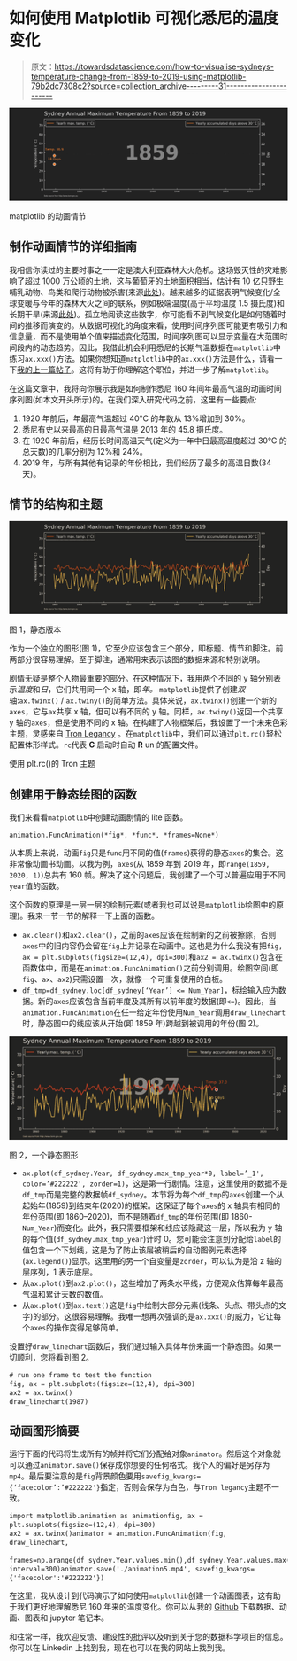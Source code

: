 # 如何使用 Matplotlib 可视化悉尼的温度变化

> 原文：<https://towardsdatascience.com/how-to-visualise-sydneys-temperature-change-from-1859-to-2019-using-matplotlib-79b2dc7308c2?source=collection_archive---------31----------------------->

![](img/a64e3c9fbaa0711786cda9484074b821.png)

matplotlib 的动画情节

## 制作动画情节的详细指南

我相信你读过的主要时事之一一定是澳大利亚森林大火危机。这场毁灭性的灾难影响了超过 1000 万公顷的土地，这与葡萄牙的土地面积相当，估计有 10 亿只野生哺乳动物、鸟类和爬行动物被杀害(来源[此处](https://www.nature.com/articles/d41586-020-00043-2))。越来越多的证据表明气候变化/全球变暖与今年的森林大火之间的联系，例如极端温度(高于平均温度 1.5 摄氏度)和长期干旱(来源[此处](https://www.theguardian.com/australia-news/2020/jan/02/2019-australia-hottest-year-record-temperature-15c-above-average-temperature))。孤立地阅读这些数字，你可能看不到气候变化是如何随着时间的推移而演变的。从数据可视化的角度来看，使用时间序列图可能更有吸引力和信息量，而不是使用单个值来描述变化范围，时间序列图可以显示变量在大范围时间段内的动态趋势。因此，我借此机会利用悉尼的长期气温数据在`matplotlib`中练习`ax.xxx()`方法。如果你想知道`matplotlib`中的`ax.xxx()`方法是什么，请看一下[我的上一篇帖子](/plt-xxx-or-ax-xxx-that-is-the-question-in-matplotlib-8580acf42f44)。这将有助于你理解这个职位，并进一步了解`matplotlib`。

在这篇文章中，我将向你展示我是如何制作悉尼 160 年间年最高气温的动画时间序列图(如本文开头所示)的。在我们深入研究代码之前，这里有一些要点:

1.  1920 年前后，年最高气温超过 40°C 的年数从 13%增加到 30%。
2.  悉尼有史以来最高的日最高气温是 2013 年的 45.8 摄氏度。
3.  在 1920 年前后，经历长时间高温天气(定义为一年中日最高温度超过 30°C 的总天数)的几率分别为 12%和 24%。
4.  2019 年，与所有其他有记录的年份相比，我们经历了最多的高温日数(34 天)。

## 情节的结构和主题

![](img/c7a1e6898b89001bd593288e28c29774.png)

图 1，静态版本

作为一个独立的图形(图 1)，它至少应该包含三个部分，即标题、情节和脚注。前两部分很容易理解。至于脚注，通常用来表示该图的数据来源和特别说明。

剧情无疑是整个人物最重要的部分。在这种情况下，我用两个不同的 y 轴分别表示*温度*和*日*，它们共用同一个 x 轴，即*年。* `matplotlib`提供了创建*双*轴:`ax.twinx()` / `ax.twiny()`的简单方法。具体来说，`ax.twinx()`创建一个新的`axes`，它与`ax`共享 x 轴，但可以有不同的 y 轴。同样，`ax.twiny()`返回一个共享 y 轴的`axes`，但是使用不同的 x 轴。在构建了人物框架后，我设置了一个未来色彩主题，灵感来自 [Tron Legancy](https://d23.com/a-to-z/tron-legacy-film/) 。在`matplotlib`中，我们可以通过`plt.rc()`轻松配置体形样式。`rc`代表 **C** 启动时自动 **R** un 的配置文件。

使用 plt.rc()的 Tron 主题

## 创建用于静态绘图的函数

我们来看看`matplotlib`中创建动画剧情的 lite 函数。

```
animation.FuncAnimation(*fig*, *func*, *frames=None*)
```

从本质上来说，动画`fig`只是`func`用不同的值(`frames`)获得的静态`axes`的集合。这非常像动画书动画。以我为例，`axes`(从 1859 年到 2019 年，即`range(1859, 2020, 1)`)总共有 160 帧。解决了这个问题后，我创建了一个可以普遍应用于不同`year`值的函数。

这个函数的原理是一层一层的绘制元素(或者我也可以说是`matplotlib`绘图中的原理)。我来一节一节的解释一下上面的函数。

*   `ax.clear()`和`ax2.clear()`，之前的`axes`应该在绘制新的之前被擦除，否则`axes`中的旧内容仍会留在`fig`上并记录在动画中。这也是为什么我没有把`fig, ax = plt.subplots(figsize=(12,4), dpi=300)`和`ax2 = ax.twinx()`包含在函数体中，而是在`animation.FuncAnimation()`之前分别调用。绘图空间(即`fig`、`ax`、`ax2`)只需设置一次，就像一个可重复使用的白板。
*   `df_tmp=df_sydney.loc[df_sydney[‘Year’] <= Num_Year]`，标绘输入应为数据。新的`axes`应该包含当前年度及其所有以前年度的数据(即`<=`)。因此，当`animation.FuncAnimation`在任一给定年份使用`Num_Year`调用`draw_linechart`时，静态图中的线应该从开始(即 1859 年)跨越到被调用的年份(图 2)。

![](img/3f1a61ae21738a191847f3cb4e20826c.png)

图 2，一个静态图形

*   `ax.plot(df_sydney.Year, df_sydney.max_tmp_year*0, label=’_1', color=’#222222', zorder=1)`，这是第一行剧情。注意，这里使用的数据不是`df_tmp`而是完整的数据帧`df_sydney`。本节将为每个`df_tmp`的`axes`创建一个从起始年(1859)到结束年(2020)的框架。这保证了每个`axes`的 x 轴具有相同的年份范围(即 1860–2020)，而不是随着`df_tmp`的年份范围(即 1860- `Num_Year`)而变化。此外，我只需要框架和线应该隐藏这一层，所以我为 y 轴的每个值(`df_sydney.max_tmp_year`)计时 0。您可能会注意到分配给`label`的值包含一个下划线，这是为了防止该层被稍后的自动图例元素选择(`ax.legend()`)显示。这里用的另一个自变量是`zorder`，可以认为是沿 z 轴的层序列，1 表示底层。
*   从`ax.plot()`到`ax2.plot()`，这些增加了两条水平线，方便观众估算每年最高气温和累计天数的数值。
*   从`ax.plot()`到`ax.text()`这是`fig`中绘制大部分元素(线条、头点、带头点的文字)的部分。这很容易理解。我唯一想再次强调的是`ax.xxx()`的威力，它让每个`axes`的操作变得足够简单。

设置好`draw_linechart`函数后，我们通过输入具体年份来画一个静态图。如果一切顺利，您将看到图 2。

```
# run one frame to test the function
fig, ax = plt.subplots(figsize=(12,4), dpi=300)
ax2 = ax.twinx()
draw_linechart(1987)
```

## 动画图形摘要

运行下面的代码将生成所有的帧并将它们分配给对象`animator`。然后这个对象就可以通过`animator.save()`保存成你想要的任何格式。我个人的偏好是另存为`mp4`。最后要注意的是`fig`背景颜色要用`savefig_kwargs={‘facecolor’:’#222222'}`指定，否则会保存为白色，与`Tron legancy`主题不一致。

```
import matplotlib.animation as animationfig, ax = plt.subplots(figsize=(12,4), dpi=300)
ax2 = ax.twinx()animator = animation.FuncAnimation(fig, draw_linechart, 
                                   frames=np.arange(df_sydney.Year.values.min(),df_sydney.Year.values.max(),1), interval=300)animator.save('./animation5.mp4', savefig_kwargs={'facecolor':'#222222'}) 
```

在这里，我从设计到代码演示了如何使用`matplotlib`创建一个动画图表，这有助于我们更好地理解悉尼 160 年来的温度变化。你可以从我的 [Github](https://github.com/Perishleaf/data-visualisation-scripts/tree/master/matplotlib_sydney_temp) 下载数据、动画、图表和 jupyter 笔记本。

和往常一样，我欢迎反馈、建设性的批评以及听到关于您的数据科学项目的信息。你可以在 Linkedin 上找到我，现在也可以在我的网站上找到我。